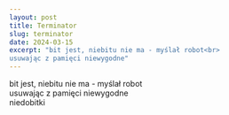 ```yaml
---
layout: post
title: Terminator
slug: terminator
date: 2024-03-15
excerpt: "bit jest, niebitu nie ma - myślał robot<br>
usuwając z pamięci niewygodne"
---
```

bit jest, niebitu nie ma - myślał robot<br>
usuwając z pamięci niewygodne<br>
niedobitki
